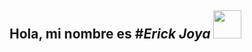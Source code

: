 ## Hola, mi nombre es #*Erick Joya* <img src="https://res.cloudinary.com/daqhj5tzr/image/upload/v1748125675/Saludo_weside.gif" width="45px" high="25">
